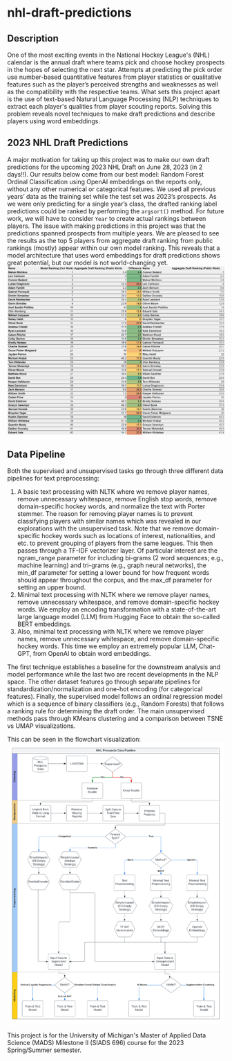 # nhl-draft-predictions

## Description

One of the most exciting events in the National Hockey League's (NHL) calendar is the annual draft where teams pick and choose hockey prospects in the hopes of selecting the next star. Attempts at predicting the pick order use number-based quantitative features from player statistics or qualitative features such as the player’s perceived strengths and weaknesses as well as the compatibility with the respective teams. What sets this project apart is the use of text-based Natural Language Processing (NLP) techniques to extract each player's qualities from player scouting reports. Solving this problem reveals novel techniques to make draft predictions and describe players using word embeddings.

## 2023 NHL Draft Predictions

A major motivation for taking up this project was to make our own draft predictions for the upcoming 2023 NHL Draft on June 28, 2023 (in 2 days!!). Our results below come from our best model: Random Forest Ordinal Classification using OpenAI embeddings on the reports only, without any other numerical or categorical features. We used all previous years’ data as the training set while the test set was 2023’s prospects. As we were only predicting for a single year’s class, the drafted ranking label predictions could be ranked by performing the `argsort()` method. For future work, we will have to consider `Year` to create actual rankings between players. The issue with making predictions in this project was that the predictions spanned prospects from multiple years. We are pleased to see the results as the top 5 players from aggregate draft ranking from public rankings (mostly) appear within our own model ranking. This reveals that a model architecture that uses word embeddings for draft predictions shows great potential, but our model is not world-changing yet.
![image](images/final-draft-rankings.PNG)

## Data Pipeline

Both the supervised and unsupervised tasks go through three different data pipelines for text preprocessing: 

1. A basic text processing with NLTK where we remove player names, remove unnecessary whitespace, remove English stop words, remove domain-specific hockey words, and normalize the text with Porter stemmer. The reason for removing player names is to prevent classifying players with similar names which was revealed in our explorations with the unsupervised task. Note that we remove domain-specific hockey words such as locations of interest, nationalities, and etc. to prevent grouping of players from the same leagues. This then passes through a TF-IDF vectorizer layer. Of particular interest are the ngram_range parameter for including bi-grams (2 word sequences; e.g., machine learning) and tri-grams (e.g., graph neural networks), the min_df parameter for setting a lower bound for how frequent words should appear throughout the corpus, and the max_df parameter for setting an upper bound.
2. Minimal text processing with NLTK where we remove player names, remove unnecessary whitespace, and remove domain-specific hockey words. We employ an encoding transformation with a state-of-the-art large language model (LLM) from Hugging Face to obtain the so-called BERT embeddings.
3. Also, minimal text processing with NLTK where we remove player names, remove unnecessary whitespace, and remove domain-specific hockey words. This time we employ an extremely popular LLM, Chat-GPT, from OpenAI to obtain word embeddings.

The first technique establishes a baseline for the downstream analysis and model performance while the last two are recent developments in the NLP space. The other dataset features go through separate pipelines for standardization/normalization and one-hot encoding (for categorical features). Finally, the supervised model follows an ordinal regression model which is a sequence of binary classifiers (e.g., Random Forests) that follows a ranking rule for determining the draft order. The main unsupervised methods pass through KMeans clustering and a comparison between TSNE vs UMAP visualizations.

This can be seen in the flowchart visualization:
![image](images/data_pipeline.png)

This project is for the University of Michigan's Master of Applied Data Science (MADS) Milestone II (SIADS 696) course for the 2023 Spring/Summer semester.
